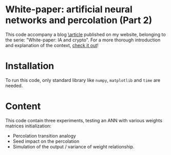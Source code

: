 # White-paper: artificial neural networks and percolation (Part 2)
This code accompany a blog [\article](https://manuneuro.github.io/EmmanuelCalvet//quantum,/crypto/2022/09/24/whitepaper-p2.html) published on my website, belonging to the serie: "White-paper: IA and crypto". For a more thorough introduction and explanation of the context, [check it out](https://manuneuro.github.io/EmmanuelCalvet//quantum,/crypto/2022/09/24/whitepaper-p2.html)!

# Installation
To run this code, only standard library like `numpy`, `matplotlib` and `time` are needed.

# Content
This code contain three experiments, testing an ANN with various weights matrices initialization:
- Percolation transition analogy
- Seed impact on the percolation
- Simulation of the output / variance of weight relationship.
